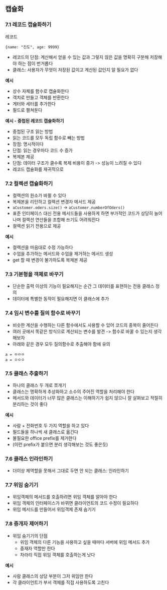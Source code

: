 ## 캡슐화

### 7.1 레코드 캡슐화하기

레코드
```
{name: "진도", age: 9999}
```

- 레코드의 단점: 계산해서 얻을 수 있는 값과 그렇지 않은 값을 명확히 구분해 저장해야 하는 점이 번거롭다
- 클래스: 사용자가 무엇이 저장된 값이고 계산된 값인지 알 필요가 없다

**예시** 

- 상수 자체를 함수로 캡슐화한다
- 객치로 만들고 객체를 반환한다
- 게터와 세터를 추가한다
- 필드로 펼쳐둔다

**예시 - 중첩된 레코드 캡슐화하기**

- 중첩된 구조 읽는 방법
- 읽는 코드를 모두 독립 함수로 빼는 방법
- 장점: 명시적이다
- 단점: 읽는 경우마다 코드 수 증가
- 복제본 제공
- 단점: 데이터 구조가 클수록 복제 비용이 증가 -> 성능이 느려질 수 있다
- 레코드 캡슐화를 재귀적으로

### 7.2 컬렉션 캡슐화하기

- 컬렉션의 원소가 바뀔 수 있다
- 복제본을 리턴하고 컬렉션 변경자 메서드 제공
- `aCustomer.oders.size()` -> `aCustomer.numberOfOders()`
- 표준 인터페이스 대신 전용 메서드들을 사용하게 하면 부가적인 코드가 상당히 늘어나며 컬렉션 연산들을 조합해 쓰기도 어려워진다
- 컬렉션 읽기 전용으로 제공

**예시**

- 컬렉션을 마음대로 수정 가능하다
- 수업을 추가하는 메서드와 수업을 제거하는 메서드 생성
- get 할 때 변경이 불가하도록 복제본 제공

### 7.3 기본형을 객체로 바꾸기

- 단순한 출력 이상의 기능이 필요해지는 순간 그 데이터를 표현하는 전용 클래스 정의
- 데이터에 특별한 동작이 필요해지면 이 클래스에 추가

### 7.4 임시 변수를 질의 함수로 바꾸기

- 비슷한 계산을 수행하는 다른 함수에서도 사용할 수 있어 코드의 중복이 줄어든다
- 여러 곳에서 똑같은 방식으로 계산되는 변수를 발견 -> 함수로 바꿀 수 있는지 생각해보자
- 아래와 같은 경우 모두 질의함수로 추출해야 함에 유의
```
a = ㅁㅁㅁ
a = ㅇㅇㅇ
```

### 7.5 클래스 추출하기

- 하나의 클래스 두 개로 쪼개기
- 클래스는 명확하게 추상화하고 소수의 주어진 역할을 처리해야 한다
- 메서드와 데이터가 너무 많은 클래스는 이해하기가 쉽지 않으니 잘 살펴보고 적절히 분리하는 것이 좋다

**예시**

- 사람 + 전화번호 두 가지 역할을 하고 있다
- 필드들을 하나씩 새 클래스로 옮긴다
- 불필요한 office prefix를 제거한다
- (이런 prefix가 붙으면 분리 생각해보는 것도 좋은듯)

### 7.6 클래스 인라인하기

- 더이상 제역할을 못해서 그대로 두면 안 되는 클래스: 인라인하기 

### 7.7 위임 숨기기

- 위임객체의 메서드를 호출하려면 위임 객체를 알아야 한다
- 위임 객체의 인터페이스가 바뀌면 클라이언트의 코드 수정이 필요하다
- 위임 메서드를 만들어서 위임객체 존재 숨기기

### 7.8 중개자 제어하기

- 위임 숨기기의 단점
  - 위임 객체의 다른 기능을 사용하고 싶을 때마다 서버에 위임 메서드 추가
  - 중재자 역할만 한다
  - 차라리 직접 위임 객체를 호출하는게 낫다

**예시**

- 사람 클래스의 상당 부분이 그저 위임만 한다
- 각 클라이언트가 부서 객체를 직접 사용하도록 고친다
